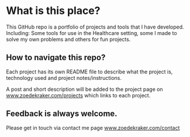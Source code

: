 
# What is this place?

This GitHub repo is a portfolio of projects and tools that I have developed. <br/>
Including: Some tools for use in the Healthcare setting, some I made to solve my own problems and others for fun projects.

## How to navigate this repo?

Each project has its own README file to describe what the project is, technology used and project notes/instructions.

A post and short description will be added to the project page on www.zoedekraker.com/projects which links to each project.

## Feedback is always welcome.
Please get in touch via contact me page www.zoedekraker.com/contact


